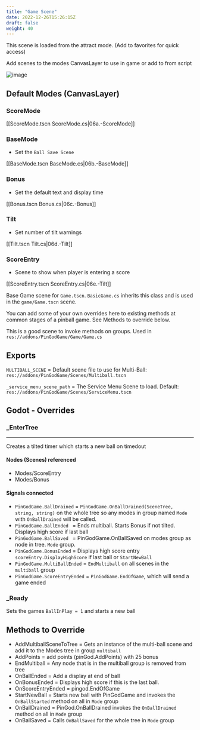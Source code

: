 ```yaml
---
title: "Game Scene"
date: 2022-12-26T15:26:15Z
draft: false
weight: 40
---
```


This scene is loaded from the attract mode. (Add to favorites for quick access)

Add scenes to the modes CanvasLayer to use in game or add to from script

![image](../../images/game_scene.jpg)

## Default Modes (CanvasLayer)

### ScoreMode

[[ScoreMode.tscn ScoreMode.cs|06a.-ScoreMode]]

### BaseMode

- Set the `Ball Save Scene`

[[BaseMode.tscn BaseMode.cs|06b.-BaseMode]]

### Bonus

- Set the default text and display time

[[Bonus.tscn Bonus.cs|06c.-Bonus]]

### Tilt

- Set number of tilt warnings

[[Tilt.tscn Tilt.cs|06d.-Tilt]]


### ScoreEntry

- Scene to show when player is entering a score

[[ScoreEntry.tscn ScoreEntry.cs|06e.-Tilt]]


Base Game scene for `Game.tscn`. `BasicGame.cs` inherits this class and is used in the `game/Game.tscn` scene.

You can add some of your own overrides here to existing methods at common stages of a pinball game. See Methods to override below.

This is a good scene to invoke methods on groups. Used in `res://addons/PinGodGame/Game/Game.cs`

## Exports

`MULTIBALL_SCENE` 			= Default scene file to use for Multi-Ball: `res://addons/PinGodGame/Scenes/Multiball.tscn`

`_service_menu_scene_path` 	= The Service Menu Scene to load. Default: `res://addons/PinGodGame/Scenes/ServiceMenu.tscn`

## Godot - Overrides

### _EnterTree
---

Creates a tilted timer which starts a new ball on timedout

#### Nodes (Scenes) referenced

- Modes/ScoreEntry
- Modes/Bonus

#### Signals connected

- `PinGodGame.BallDrained`		= `PinGodGame.OnBallDrained(SceneTree, string, string)` on the whole tree so any modes in group named `Mode` with `OnBallDrained` will be called.
- `PinGodGame.BallEnded	`		= Ends multiball. Starts Bonus if not tilted. Displays high score if last ball
- `PinGodGame.BallSaved	`		= PinGodGame.OnBallSaved on modes group as node in tree. `Mode` group.
- `PinGodGame.BonusEnded`		= Displays high score entry `scoreEntry.DisplayHighScore` if last ball or `StartNewBall`
- `PinGodGame.MultiBallEnded`	= `EndMultiball` on all scenes in the `multiball` group
- `PinGodGame.ScoreEntryEnded`	= `PinGodGame.EndOfGame`, which will send a game ended

### _Ready

Sets the games `BallInPlay = 1` and starts a new ball

## Methods to Override

- AddMultiballSceneToTree	= Gets an instance of the multi-ball scene and add it to the Modes tree in group `multiball`
- AddPoints					= add points (pinGod.AddPoints) with 25 bonus
- EndMultiball				= Any node that is in the multiball group is removed from tree
- OnBallEnded				= Add a display at end of ball
- OnBonusEnded				= Displays high score if this is the last ball.
- OnScoreEntryEnded			= pingod.EndOfGame
- StartNewBall				= Starts new ball with PinGodGame and invokes the `OnBallStarted` method on all in `Mode` group
- OnBallDrained				= PinGod.OnBallDrained invokes the `OnBallDrained` method on all in `Mode` group
- OnBallSaved				= Calls `OnBallSaved` for the whole tree in `Mode` group
